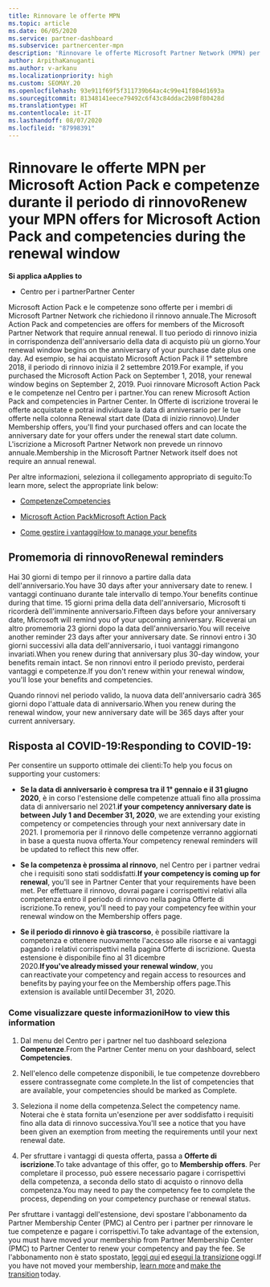 ```yaml
---
title: Rinnovare le offerte MPN
ms.topic: article
ms.date: 06/05/2020
ms.service: partner-dashboard
ms.subservice: partnercenter-mpn
description: 'Rinnovare le offerte Microsoft Partner Network (MPN) per Microsoft Action Pack e competenze: il periodo di rinnovo inizia in corrispondenza dell’anniversario della data di acquisto più un giorno.'
author: ArpithaKanuganti
ms.author: v-arkanu
ms.localizationpriority: high
ms.custom: SEOMAY.20
ms.openlocfilehash: 93e911f69f5f311739b64ac4c99e41f804d1693a
ms.sourcegitcommit: 81348141eece79492c6f43c84ddac2b98f80428d
ms.translationtype: HT
ms.contentlocale: it-IT
ms.lasthandoff: 08/07/2020
ms.locfileid: "87998391"
---
```

# <a name="renew-your-mpn-offers-for-microsoft-action-pack-and-competencies-during-the-renewal-window"></a><span data-ttu-id="6202f-103">Rinnovare le offerte MPN per Microsoft Action Pack e competenze durante il periodo di rinnovo</span><span class="sxs-lookup"><span data-stu-id="6202f-103">Renew your MPN offers for Microsoft Action Pack and competencies during the renewal window</span></span>

<span data-ttu-id="6202f-104">**Si applica a**</span><span class="sxs-lookup"><span data-stu-id="6202f-104">**Applies to**</span></span>

- <span data-ttu-id="6202f-105">Centro per i partner</span><span class="sxs-lookup"><span data-stu-id="6202f-105">Partner Center</span></span>

<span data-ttu-id="6202f-106">Microsoft Action Pack e le competenze sono offerte per i membri di Microsoft Partner Network che richiedono il rinnovo annuale.</span><span class="sxs-lookup"><span data-stu-id="6202f-106">The Microsoft Action Pack and competencies are offers for members of the Microsoft Partner Network that require annual renewal.</span></span> <span data-ttu-id="6202f-107">Il tuo periodo di rinnovo inizia in corrispondenza dell'anniversario della data di acquisto più un giorno.</span><span class="sxs-lookup"><span data-stu-id="6202f-107">Your renewal window begins on the anniversary of your purchase date plus one day.</span></span> <span data-ttu-id="6202f-108">Ad esempio, se hai acquistato Microsoft Action Pack il 1° settembre 2018, il periodo di rinnovo inizia il 2 settembre 2019.</span><span class="sxs-lookup"><span data-stu-id="6202f-108">For example, if you purchased the Microsoft Action Pack on September 1, 2018, your renewal window begins on September 2, 2019.</span></span> <span data-ttu-id="6202f-109">Puoi rinnovare Microsoft Action Pack e le competenze nel Centro per i partner.</span><span class="sxs-lookup"><span data-stu-id="6202f-109">You can renew Microsoft Action Pack and competencies in Partner Center.</span></span> <span data-ttu-id="6202f-110">In Offerte di iscrizione troverai le offerte acquistate e potrai individuare la data di anniversario per le tue offerte nella colonna Renewal start date (Data di inizio rinnovo).</span><span class="sxs-lookup"><span data-stu-id="6202f-110">Under Membership offers, you'll find your purchased offers and can locate the anniversary date for your offers under the renewal start date column.</span></span> <span data-ttu-id="6202f-111">L'iscrizione a Microsoft Partner Network non prevede un rinnovo annuale.</span><span class="sxs-lookup"><span data-stu-id="6202f-111">Membership in the Microsoft Partner Network itself does not require an annual renewal.</span></span> 

<span data-ttu-id="6202f-112">Per altre informazioni, seleziona il collegamento appropriato di seguito:</span><span class="sxs-lookup"><span data-stu-id="6202f-112">To learn more, select the appropriate link below:</span></span> 

- [<span data-ttu-id="6202f-113">Competenze</span><span class="sxs-lookup"><span data-stu-id="6202f-113">Competencies</span></span>](learn-about-competencies.md)

- [<span data-ttu-id="6202f-114">Microsoft Action Pack</span><span class="sxs-lookup"><span data-stu-id="6202f-114">Microsoft Action Pack</span></span>](mpn-get-action-pack.md)

- [<span data-ttu-id="6202f-115">Come gestire i vantaggi</span><span class="sxs-lookup"><span data-stu-id="6202f-115">How to manage your benefits</span></span>](manage-your-partner-network-benefits.md)

## <a name="renewal-reminders"></a><span data-ttu-id="6202f-116">Promemoria di rinnovo</span><span class="sxs-lookup"><span data-stu-id="6202f-116">Renewal reminders</span></span> 

<span data-ttu-id="6202f-117">Hai 30 giorni di tempo per il rinnovo a partire dalla data dell'anniversario.</span><span class="sxs-lookup"><span data-stu-id="6202f-117">You have 30 days after your anniversary date to renew.</span></span> <span data-ttu-id="6202f-118">I vantaggi continuano durante tale intervallo di tempo.</span><span class="sxs-lookup"><span data-stu-id="6202f-118">Your benefits continue during that time.</span></span> <span data-ttu-id="6202f-119">15 giorni prima della data dell'anniversario, Microsoft ti ricorderà dell'imminente anniversario.</span><span class="sxs-lookup"><span data-stu-id="6202f-119">Fifteen days before your anniversary date, Microsoft will remind you of your upcoming anniversary.</span></span> <span data-ttu-id="6202f-120">Riceverai un altro promemoria 23 giorni dopo la data dell'anniversario.</span><span class="sxs-lookup"><span data-stu-id="6202f-120">You will receive another reminder 23 days after your anniversary date.</span></span> <span data-ttu-id="6202f-121">Se rinnovi entro i 30 giorni successivi alla data dell'anniversario, i tuoi vantaggi rimangono invariati.</span><span class="sxs-lookup"><span data-stu-id="6202f-121">When you renew during that anniversary plus 30-day window, your benefits remain intact.</span></span> <span data-ttu-id="6202f-122">Se non rinnovi entro il periodo previsto, perderai vantaggi e competenze.</span><span class="sxs-lookup"><span data-stu-id="6202f-122">If you don't renew within your renewal window, you'll lose your benefits and competencies.</span></span>

<span data-ttu-id="6202f-123">Quando rinnovi nel periodo valido, la nuova data dell'anniversario cadrà 365 giorni dopo l'attuale data di anniversario.</span><span class="sxs-lookup"><span data-stu-id="6202f-123">When you renew during the renewal window, your new anniversary date will be 365 days after your current anniversary.</span></span>

## <a name="responding-to-covid-19"></a><span data-ttu-id="6202f-124">Risposta al COVID-19:</span><span class="sxs-lookup"><span data-stu-id="6202f-124">Responding to COVID-19:</span></span>

<span data-ttu-id="6202f-125">Per consentire un supporto ottimale dei clienti:</span><span class="sxs-lookup"><span data-stu-id="6202f-125">To help you focus on supporting your customers:</span></span> 

- <span data-ttu-id="6202f-126">**Se la data di anniversario è compresa tra il 1° gennaio e il 31 giugno 2020**, è in corso l'estensione delle competenze attuali fino alla prossima data di anniversario nel 2021.</span><span class="sxs-lookup"><span data-stu-id="6202f-126">**if your competency anniversary date is between July 1 and December 31, 2020**, we are extending your existing competency or competencies through your next anniversary date in 2021.</span></span> <span data-ttu-id="6202f-127">I promemoria per il rinnovo delle competenze verranno aggiornati in base a questa nuova offerta.</span><span class="sxs-lookup"><span data-stu-id="6202f-127">Your competency renewal reminders will be updated to reflect this new offer.</span></span> 

- <span data-ttu-id="6202f-128">**Se la competenza è prossima al rinnovo**, nel Centro per i partner vedrai che i requisiti sono stati soddisfatti.</span><span class="sxs-lookup"><span data-stu-id="6202f-128">**If your competency is coming up for renewal**, you'll see in Partner Center that your requirements have been met.</span></span> <span data-ttu-id="6202f-129">Per effettuare il rinnovo, dovrai pagare i corrispettivi relativi alla competenza entro il periodo di rinnovo nella pagina Offerte di iscrizione.</span><span class="sxs-lookup"><span data-stu-id="6202f-129">To renew, you'll need to pay your competency fee within your renewal window on the Membership offers page.</span></span> 

- <span data-ttu-id="6202f-130">**Se il periodo di rinnovo è già trascorso**, è possibile riattivare la competenza e ottenere nuovamente l'accesso alle risorse e ai vantaggi pagando i relativi corrispettivi nella pagina Offerte di iscrizione. Questa estensione è disponibile fino al 31 dicembre 2020.</span><span class="sxs-lookup"><span data-stu-id="6202f-130">**If you've already missed your renewal window**, you can reactivate your competency and regain access to resources and benefits by paying your fee on the Membership offers page.This extension is available until December 31, 2020.</span></span>

### <a name="how-to-view-this-information"></a><span data-ttu-id="6202f-131">Come visualizzare queste informazioni</span><span class="sxs-lookup"><span data-stu-id="6202f-131">How to view this information</span></span>

1. <span data-ttu-id="6202f-132">Dal menu del Centro per i partner nel tuo dashboard seleziona **Competenze**.</span><span class="sxs-lookup"><span data-stu-id="6202f-132">From the Partner Center menu on your dashboard, select **Competencies**.</span></span>  

2. <span data-ttu-id="6202f-133">Nell'elenco delle competenze disponibili, le tue competenze dovrebbero essere contrassegnate come complete.</span><span class="sxs-lookup"><span data-stu-id="6202f-133">In the list of competencies that are available, your competencies should be marked as Complete.</span></span>  

3. <span data-ttu-id="6202f-134">Seleziona il nome della competenza.</span><span class="sxs-lookup"><span data-stu-id="6202f-134">Select the competency name.</span></span> <span data-ttu-id="6202f-135">Noterai che è stata fornita un'esenzione per aver soddisfatto i requisiti fino alla data di rinnovo successiva.</span><span class="sxs-lookup"><span data-stu-id="6202f-135">You'll see a notice that you have been given an exemption from meeting the requirements until your next renewal date.</span></span>   

4. <span data-ttu-id="6202f-136">Per sfruttare i vantaggi di questa offerta, passa a **Offerte di iscrizione**.</span><span class="sxs-lookup"><span data-stu-id="6202f-136">To take advantage of this offer, go to **Membership offers**.</span></span> <span data-ttu-id="6202f-137">Per completare il processo, può essere necessario pagare i corrispettivi della competenza, a seconda dello stato di acquisto o rinnovo della competenza.</span><span class="sxs-lookup"><span data-stu-id="6202f-137">You may need to pay the competency fee to complete the process, depending on your competency purchase or renewal status.</span></span> 

<span data-ttu-id="6202f-138">Per sfruttare i vantaggi dell'estensione, devi spostare l'abbonamento da Partner Membership Center (PMC) al Centro per i partner per rinnovare le tue competenze e pagare i corrispettivi.</span><span class="sxs-lookup"><span data-stu-id="6202f-138">To take advantage of the extension, you must have moved your membership from Partner Membership Center (PMC) to Partner Center to renew your competency and pay the fee.</span></span> <span data-ttu-id="6202f-139">Se l'abbonamento non è stato spostato, [leggi qui](prepare-pmc-pc-migration.md) ed [esegui la transizione](https://partners.microsoft.com/partnerprogram/Welcome.aspx) oggi.</span><span class="sxs-lookup"><span data-stu-id="6202f-139">If you have not moved your membership, [learn more](prepare-pmc-pc-migration.md) and [make the transition](https://partners.microsoft.com/partnerprogram/Welcome.aspx) today.</span></span>  
